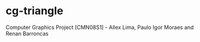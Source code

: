 # cg-triangle
Computer Graphics Project [CMN08S1] - Allex Lima, Paulo Igor Moraes and Renan Barroncas
